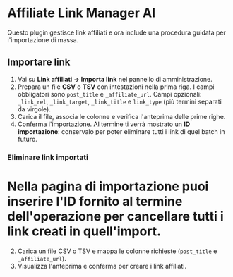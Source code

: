 # Affiliate Link Manager AI

Questo plugin gestisce link affiliati e ora include una procedura guidata per l'importazione di massa.

## Importare link
1. Vai su **Link affiliati → Importa link** nel pannello di amministrazione.
2. Prepara un file **CSV** o **TSV** con intestazioni nella prima riga. I campi obbligatori sono `post_title` e `_affiliate_url`. Campi opzionali: `_link_rel`, `_link_target`, `_link_title` e `link_type` (più termini separati da virgole).
3. Carica il file, associa le colonne e verifica l'anteprima delle prime righe.
4. Conferma l'importazione. Al termine ti verrà mostrato un **ID importazione**: conservalo per poter eliminare tutti i link di quel batch in futuro.

### Eliminare link importati
Nella pagina di importazione puoi inserire l'ID fornito al termine dell'operazione per cancellare tutti i link creati in quell'import.
=======
2. Carica un file CSV o TSV e mappa le colonne richieste (`post_title` e `_affiliate_url`).
3. Visualizza l'anteprima e conferma per creare i link affiliati.

